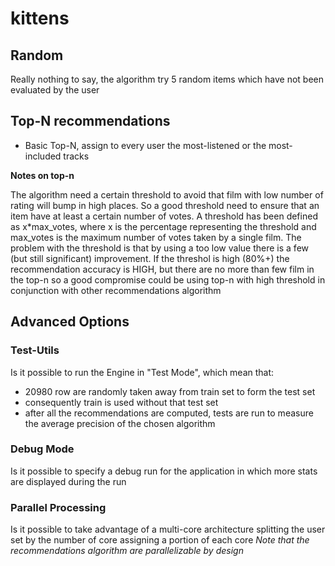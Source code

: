 # kittens

## Random

Really nothing to say, the algorithm try 5 random items which have not been evaluated by the user

## Top-N recommendations

* Basic Top-N, assign to every user the most-listened or the most-included tracks

__Notes on top-n__

The algorithm need a certain threshold to avoid that film with low number of rating will bump in high places.
So a good threshold need to ensure that an item have at least a certain number of votes.
A threshold has been defined as x*max_votes, where x is the percentage representing the threshold and max_votes
is the maximum number of votes taken by a single film.
The problem with the threshold is that by using a too low value there is a few (but still significant) improvement.
If the threshol is high (80%+) the recommendation accuracy is HIGH, but there are no more than few film in the top-n
so a good compromise could be using top-n with high threshold in conjunction with other recommendations algorithm

## Advanced Options

### Test-Utils

Is it possible to run the Engine in "Test Mode", which mean that:

* 20980 row are randomly taken away from train set to form the test set
* consequently train is used without that test set
* after all the recommendations are computed, tests are run to measure the average precision of the chosen algorithm

### Debug Mode

Is it possible to specify a debug run for the application in which more stats are displayed during the run

### Parallel Processing

Is it possible to take advantage of a multi-core architecture splitting the user set by the number of core assigning
a portion of each core
_Note that the recommendations algorithm are parallelizable by design_
